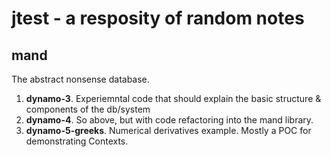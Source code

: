 # jtest - a resposity of random notes

## mand

The abstract nonsense database.

1. **dynamo-3**. Experiemntal code that should explain the basic structure & components of the db/system
2. **dynamo-4**. So above, but with code refactoring into the mand library.
3. **dynamo-5-greeks**. Numerical derivatives example. Mostly a POC for demonstrating Contexts.
